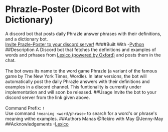# Phrazle-Poster (Dicord Bot with Dictionary)
A discord bot that posts daily Phrazle answer phrases with their definitions, and a dictionary bot.<br>
[Invite Prazle-Poster to your discord server!](https://discord.com/api/oauth2/authorize?client_id=981060431428866048&permissions=274877979712&scope=bot)
####Built With
-[Python](https://www.python.org)
##Description
A Discord bot that fetches the definitions and examples of words and prhases from [Lexico (powered by Oxford)](https://www.lexico.com) and posts them in the chat. 
<br><br>
The bot owes its name to the word game Phrazle (a variant of the famous game by The New York Times, Wordle). In later versions, the bot will automatically post the daily Phrazle answers with their definitions and examples in a discord channel. This funtionality is currently under implementation and will soon be released. 
##Usage 
Invite the bot to your discord server from the link given above.<br><br>
Command Prefix: `!`<br>
Use command `!meaning <word/phrase>`  to search for a word's or phrase's meaning withe examples. 
##Authors
Manas @Rekiro with May @Jenny-May
##Acknowledgements
-[Lexico](https://www.lexico.com)


